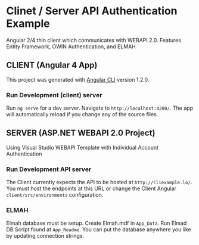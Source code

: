 # Clinet / Server API Authentication Example

Angular 2/4 thin client which communicates with WEBAPI 2.0.  Features Entity Framework, OWIN Authentication, and ELMAH

## CLIENT (Angular 4 App)

This project was generated with [Angular CLI](https://github.com/angular/angular-cli) version 1.2.0.

### Run Development (client) server

Run `ng serve` for a dev server. Navigate to `http://localhost:4200/`. The app will automatically reload if you change any of the source files.


## SERVER (ASP.NET WEBAPI 2.0 Project)

Using Visual Studio WEBAPI Template with Individual Account Authentication

### Run Development API server

The Client currently expects the API to be hosted at `http://cliexample.lo/`. You must host the endpoints at this URL or change the Client Angular `client/src/environments` configuration.

### ELMAH

Elmah database must be setup.  Create Elmah.mdf in `App_Data`.  Run Elmad DB Script found at  `App_Readme`.  You can put the database anywhere you like by updating connection strings.
